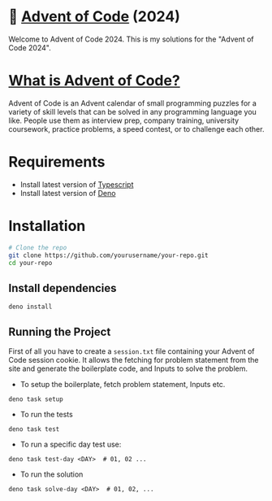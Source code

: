 # 🎄 [Advent of Code](https://adventofcode.com/) (2024)

Welcome to Advent of Code 2024. This is my solutions for the "Advent of Code 2024".

# [What is Advent of Code?](https://advenofcode.com/2024/about)
Advent of Code is an Advent calendar of small programming puzzles for a variety of skill levels that can be solved in any programming language you like. People use them as interview prep, company training, university coursework, practice problems, a speed contest, or to challenge each other.

# Requirements
- Install latest version of [Typescript](https://www.typescriptlang.org/download/)
- Install latest version of [Deno](https://deno.com)

# Installation

```bash
# Clone the repo
git clone https://github.com/yourusername/your-repo.git
cd your-repo
```

## Install dependencies
```
deno install
```

## Running the Project
First of all you have to create a `session.txt` file containing your Advent of Code session cookie. It allows the fetching for problem statement from the site and generate the boilerplate code, and Inputs to solve the problem.

- To setup the boilerplate, fetch problem statement, Inputs etc.
```
deno task setup
```

- To run the tests
```
deno task test
```

- To run a specific day test use:
```
deno task test-day <DAY>  # 01, 02 ...
```

- To run the solution
```
deno task solve-day <DAY>  # 01, 02, ...
```
